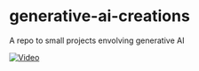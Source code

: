 # generative-ai-creations
A repo to small projects envolving generative AI

[![Video](https://img.youtube.com/vi/ZQod68PHb4c/0.jpg)](https://www.youtube.com/watch?v=ZQod68PHb4c)
